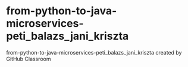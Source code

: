 # from-python-to-java-microservices-peti_balazs_jani_kriszta
from-python-to-java-microservices-peti_balazs_jani_kriszta created by GitHub Classroom
